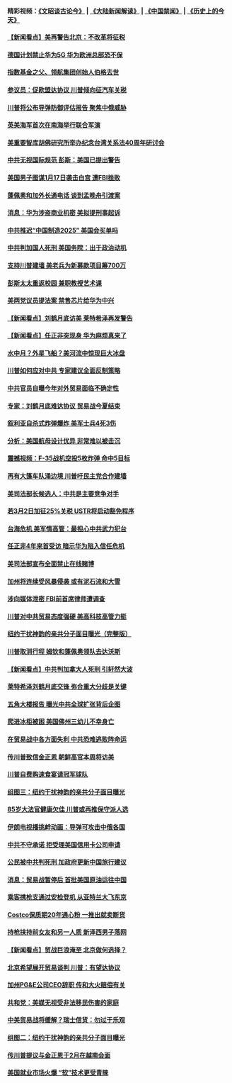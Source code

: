 #### 精彩视频：[《文昭谈古论今》](https://github.com/gfw-breaker/wenzhao/blob/master/README.md?t=01171831) | [《大陆新闻解读》](https://github.com/gfw-breaker/ntdtv-comedy/blob/master/README.md?t=01171831) | [《中国禁闻》](https://github.com/gfw-breaker/ntdtv-news/blob/master/README.md?t=01171831) | [《历史上的今天》](https://github.com/gfw-breaker/today-in-history/blob/master/README.md?t=01171831) 

#### [【新闻看点】美再警告北京：不改革将征税](../pages/nsc412/n10982896.md?t=01171831) 

#### [德国计划禁止华为5G 华为欧洲总部恐不保](../pages/nsc412/n10982951.md?t=01171831) 

#### [指数基金之父、领航集团创始人伯格去世](../pages/nsc412/n10982830.md?t=01171831) 

#### [参议员：促欧盟达协议 川普倾向征汽车关税](../pages/nsc412/n10982456.md?t=01171831) 

#### [川普将公布导弹防御评估报告 聚焦中俄威胁](../pages/nsc412/n10982323.md?t=01171831) 

#### [英美海军首次在南海举行联合军演](../pages/nsc412/n10981956.md?t=01171831) 

#### [美重要智库胡佛研究所举办纪念台湾关系法40周年研讨会](../pages/nsc412/n10981581.md?t=01171831) 

#### [中共无视国际规范 彭斯：美国已提出警告](../pages/nsc412/n10980891.md?t=01171831) 

#### [美国男子图谋1月17日袭击白宫 遭FBI挫败](../pages/nsc412/n10981236.md?t=01171831) 

#### [蓬佩奥和加外长通电话 谈到孟晚舟引渡案](../pages/nsc412/n10980431.md?t=01171831) 

#### [消息：华为涉盗商业机密 美拟提刑事起诉](../pages/nsc412/n10980593.md?t=01171831) 

#### [中共推迟“中国制造2025” 美国会买单吗](../pages/nsc412/n10980497.md?t=01171831) 

#### [中共判加国人死刑 美国务院：出于政治动机](../pages/nsc412/n10980469.md?t=01171831) 

#### [支持川普建墙 美老兵为新募款项目筹700万](../pages/nsc412/n10980304.md?t=01171831) 

#### [彭斯太太重返校园 兼职教授艺术课](../pages/nsc412/n10980254.md?t=01171831) 

#### [美两党议员提法案 禁售芯片给华为中兴](../pages/nsc412/n10980446.md?t=01171831) 

#### [【新闻看点】刘鹤月底访美 莱特希泽再发警告](../pages/nsc412/n10980237.md?t=01171831) 

#### [【新闻看点】任正非突现身 华为麻烦真来了](../pages/nsc412/n10980235.md?t=01171831) 

#### [水中月？外星飞船？美河流中惊现巨大冰盘](../pages/nsc412/n10980218.md?t=01171831) 

#### [川普如何应对中共 专家建议全面反制策略](../pages/nsc412/n10980184.md?t=01171831) 

#### [中共官员自曝今年对外贸易面临不确定性](../pages/nsc412/n10979984.md?t=01171831) 

#### [专家：刘鹤月底难达协议 贸易战今夏结束](../pages/nsc412/n10979976.md?t=01171831) 

#### [叙利亚自杀式炸弹爆炸 美军士兵4死3伤](../pages/nsc412/n10979913.md?t=01171831) 

#### [分析：美国航母设计优异 非常难以被击沉](../pages/nsc412/n10979292.md?t=01171831) 

#### [震撼视频：F-35战机空投5枚炸弹 命中5目标](../pages/nsc412/n10978711.md?t=01171831) 

#### [再有大篷车队涌边境 川普吁民主党合作建墙](../pages/nsc412/n10978161.md?t=01171831) 

#### [美司法部长候选人：中共是主要竞争对手](../pages/nsc412/n10978457.md?t=01171831) 

#### [若3月2日加征25%关税 USTR将启动豁免程序](../pages/nsc412/n10978421.md?t=01171831) 

#### [台海危机 美军情高管：最担心中共武力犯台](../pages/nsc412/n10978241.md?t=01171831) 

#### [任正非4年来首受访 暗示华为陷入信任危机](../pages/nsc412/n10977688.md?t=01171831) 

#### [美司法部宣布全面禁止在线赌博](../pages/nsc412/n10977967.md?t=01171831) 

#### [加州将连续受风暴侵袭 或有泥石流和大雪](../pages/nsc412/n10978010.md?t=01171831) 

#### [涉向媒体泄密 FBI前首席律师遭调查](../pages/nsc412/n10977862.md?t=01171831) 

#### [川普对中共贸易态度强硬 美高科技高管力挺](../pages/nsc412/n10977844.md?t=01171831) 

#### [纽约干扰神韵的亲共分子面目曝光（完整版）](../pages/nsc412/n10977993.md?t=01171831) 

#### [川普取消行程 姆钦和蓬佩奥领队去达沃斯](../pages/nsc412/n10977828.md?t=01171831) 

#### [【新闻看点】中共判加拿大人死刑 引轩然大波](../pages/nsc412/n10977667.md?t=01171831) 

#### [莱特希泽刘鹤月底交锋 弥合重大分歧是关键](../pages/nsc412/n10977740.md?t=01171831) 

#### [五角大楼报告 曝光中共全球扩张背后企图](../pages/nsc412/n10977657.md?t=01171831) 

#### [爬进冰柜被困 美国佛州三幼儿不幸身亡](../pages/nsc412/n10977384.md?t=01171831) 

#### [在贸易战中各方面失利 中共恐难逃败阵命运](../pages/nsc412/n10977366.md?t=01171831) 

#### [传川普致信金正恩 朝鲜高官本周将访美](../pages/nsc412/n10976756.md?t=01171831) 

#### [川普自费购速食宴请冠军球队](../pages/nsc412/n10976460.md?t=01171831) 

#### [组图三：纽约干扰神韵的亲共分子面目曝光](../pages/nsc412/n10976545.md?t=01171831) 

#### [85岁大法官健康欠佳 川普或再推保守派人选](../pages/nsc412/n10975835.md?t=01171831) 

#### [伊朗电视播挑衅动画：导弹可攻击中俄各国](../pages/nsc412/n10976504.md?t=01171831) 

#### [中共不守承诺 拒受理美国信用卡公司申请](../pages/nsc412/n10975605.md?t=01171831) 

#### [公民被中共判死刑 加政府更新中国旅行建议](../pages/nsc412/n10976159.md?t=01171831) 

#### [消息：贸易战暂停后 首批美国原油运往中国](../pages/nsc412/n10976142.md?t=01171831) 

#### [乘客携枪支通过安检登机 从亚特兰大飞东京](../pages/nsc412/n10975819.md?t=01171831) 

#### [Costco保质期20年通心粉 一推出就卖断货](../pages/nsc412/n10975844.md?t=01171831) 

#### [持枪挟持前女友和另一人质 新泽西男子落网](../pages/nsc412/n10975726.md?t=01171831) 

#### [【新闻看点】贸战巨浪淹至 北京做何选择？](../pages/nsc412/n10975303.md?t=01171831) 

#### [北京希望展开贸易谈判 川普：有望达协议](../pages/nsc412/n10975474.md?t=01171831) 

#### [加州PG&E公司CEO辞职 传和大火赔偿有关](../pages/nsc412/n10975352.md?t=01171831) 

#### [共和党：美媒无视受非法移民伤害的家庭](../pages/nsc412/n10975305.md?t=01171831) 

#### [中美贸易战将缓解？瑞士信货：勿过于乐观](../pages/nsc412/n10975237.md?t=01171831) 

#### [组图二：纽约干扰神韵的亲共分子面目曝光](../pages/nsc412/n10974621.md?t=01171831) 

#### [传川普提议与金正恩于2月在越南会面](../pages/nsc412/n10974214.md?t=01171831) 

#### [美国就业市场火爆 “软”技术更受青睐](../pages/nsc412/n10973213.md?t=01171831) 

